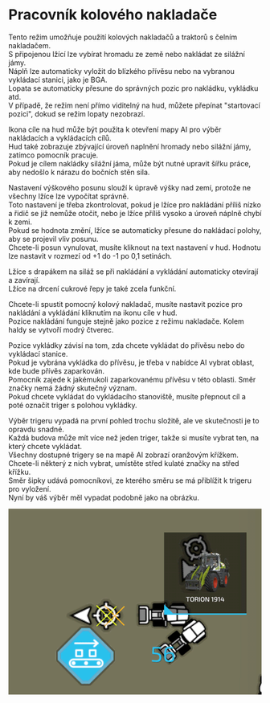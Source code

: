 # Pracovník kolového nakladače

  
Tento režim umožňuje použití kolových nakladačů a traktorů s čelním nakladačem.   
S připojenou lžící lze vybírat hromadu ze země nebo nakládat ze silážní jámy.  
Náplň lze automaticky vyložit do blízkého přívěsu nebo na vybranou vykládací stanici, jako je BGA.  
Lopata se automaticky přesune do správných pozic pro nakládku, vykládku atd.  
V případě, že režim není přímo viditelný na hud, můžete přepínat "startovací pozici", dokud se režim lopaty nezobrazí.  
  
Ikona cíle na hud může být použita k otevření mapy AI pro výběr nakládacích a vykládacích cílů.  
Hud také zobrazuje zbývající úroveň naplnění hromady nebo silážní jámy, zatímco pomocník pracuje.  
Pokud je cílem nakládky silážní jáma, může být nutné upravit šířku práce, aby nedošlo k nárazu do bočních stěn sila.  
  
Nastavení výškového posunu slouží k úpravě výšky nad zemí, protože ne všechny lžíce lze vypočítat správně.   
Toto nastavení je třeba zkontrolovat, pokud je lžíce pro nakládání příliš nízko a řidič se již nemůže otočit, nebo je lžíce příliš vysoko a úroveň náplně chybí k zemi.  
Pokud se hodnota změní, lžíce se automaticky přesune do nakládací polohy, aby se projevil vliv posunu.  
Chcete-li posun vynulovat, musíte kliknout na text nastavení v hud. Hodnotu lze nastavit v rozmezí od +1 do -1 po 0,1 setinách.  
  
Lžíce s drapákem na siláž se při nakládání a vykládání automaticky otevírají a zavírají.  
Lžíce na drcení cukrové řepy je také zcela funkční.  

  
Chcete-li spustit pomocný kolový nakladač, musíte nastavit pozice pro nakládání a vykládání kliknutím na ikonu cíle v hud.  
Pozice nakládání funguje stejně jako pozice z režimu nakladače. Kolem haldy se vytvoří modrý čtverec.  
  
Pozice vykládky závisí na tom, zda chcete vykládat do přívěsu nebo do vykládací stanice.  
Pokud je vybrána vykládka do přívěsu, je třeba v nabídce AI vybrat oblast, kde bude přívěs zaparkován.  
Pomocník zajede k jakémukoli zaparkovanému přívěsu v této oblasti. Směr značky nemá žádný skutečný význam.  
Pokud chcete vykládat do vykládacího stanoviště, musíte přepnout cíl a poté označit triger s polohou vykládky.  

  
Výběr trigeru vypadá na první pohled trochu složitě, ale ve skutečnosti je to opravdu snadné.  
Každá budova může mít více než jeden triger, takže si musíte vybrat ten, na který chcete vykládat.  
Všechny dostupné trigery se na mapě AI zobrazí oranžovým křížkem.  
Chcete-li některý z nich vybrat, umístěte střed kulaté značky na střed křížku.  
Směr šipky udává pomocníkovi, ze kterého směru se má přiblížit k trigeru pro vyložení.  
Nyní by váš výběr měl vypadat podobně jako na obrázku.  

![Image](../assets/images/shovelloadertrigger_0_0_830_610.png)

